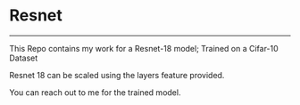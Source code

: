 # Resnet
___

This Repo contains my work for a Resnet-18 model;
  Trained on a Cifar-10 Dataset

Resnet 18 can be scaled using the layers feature provided.

You can reach out to me for the trained model.
